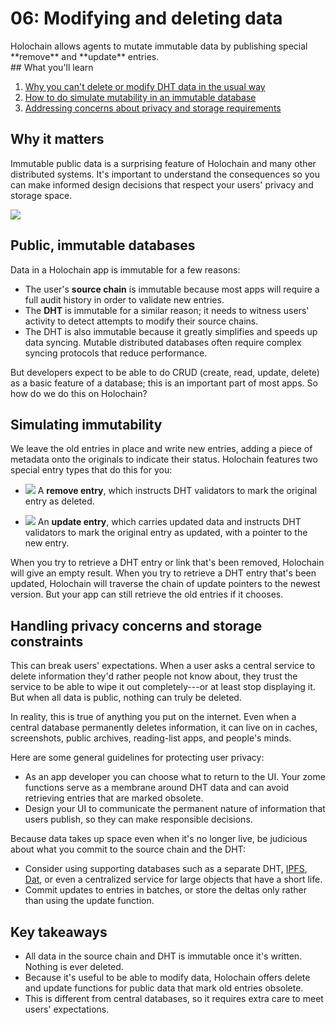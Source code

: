 # 06: Modifying and deleting data

<div class="coreconcepts-intro" markdown="1">
Holochain allows agents to mutate immutable data by publishing special **remove** and **update** entries.
</div>

<div class="coreconcepts-orientation" markdown="1">
## What you'll learn

1. [Why you can't delete or modify DHT data in the usual way](#public-immutable-databases)
2. [How to do simulate mutability in an immutable database](#simulating-immutability)
3. [Addressing concerns about privacy and storage requirements](#handling-privacy-concerns-and-storage-constraints)

## Why it matters

Immutable public data is a surprising feature of Holochain and many other distributed systems. It's important to understand the consequences so you can make informed design decisions that respect your users' privacy and storage space.
</div>

![](https://i.imgur.com/fLamuNE.png)

## Public, immutable databases

Data in a Holochain app is immutable for a few reasons:

* The user's **source chain** is immutable because most apps will require a full audit history in order to validate new entries.
* The **DHT** is immutable for a similar reason; it needs to witness users' activity to detect attempts to modify their source chains.
* The DHT is also immutable because it greatly simplifies and speeds up data syncing. Mutable distributed databases often require complex syncing protocols that reduce performance.

But developers expect to be able to do CRUD (create, read, update, delete) as a basic feature of a database; this is an important part of most apps. So how do we do this on Holochain?

## Simulating immutability

We leave the old entries in place and write new entries, adding a piece of metadata onto the originals to indicate their status. Holochain features two special entry types that do this for you:

* ![](https://i.imgur.com/ji7oVPW.png) A **remove entry**, which instructs DHT validators to mark the original entry as deleted.

* ![](https://i.imgur.com/sjzzntQ.png)
An **update entry**, which carries updated data and instructs DHT validators to mark the original entry as updated, with a pointer to the new entry.

When you try to retrieve a DHT entry or link that's been removed, Holochain will give an empty result. When you try to retrieve a DHT entry that's been updated, Holochain will traverse the chain of update pointers to the newest version. But your app can still retrieve the old entries if it chooses.

## Handling privacy concerns and storage constraints

This can break users' expectations. When a user asks a central service to delete information they'd rather people not know about, they trust the service to be able to wipe it out completely---or at least stop displaying it. But when all data is public, nothing can truly be deleted.

In reality, this is true of anything you put on the internet. Even when a central database permanently deletes information, it can live on in caches, screenshots, public archives, reading-list apps, and people's minds.

Here are some general guidelines for protecting user privacy:

* As an app developer you can choose what to return to the UI. Your zome functions serve as a membrane around DHT data and can avoid retrieving entries that are marked obsolete.
* Design your UI to communicate the permanent nature of information that users publish, so they can make responsible decisions.

Because data takes up space even when it's no longer live, be judicious about what you commit to the source chain and the DHT:

* Consider using supporting databases such as a separate DHT, [IPFS](https://ipfs.io), [Dat](https://dat.foundation), or even a centralized service for large objects that have a short life.
* Commit updates to entries in batches, or store the deltas only rather than using the update function.

## Key takeaways

* All data in the source chain and DHT is immutable once it's written. Nothing is ever deleted.
* Because it's useful to be able to modify data, Holochain offers delete and update functions for public data that mark old entries obsolete.
* This is different from central databases, so it requires extra care to meet users' expectations.